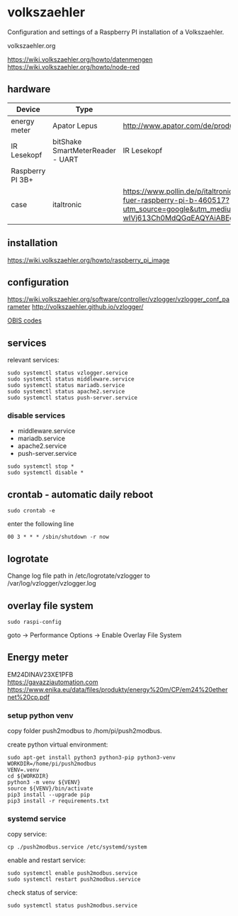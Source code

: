 # volkszaehler
Configuration  and settings of a Raspberry PI installation of a Volkszaehler.

volkszaehler.org   

https://wiki.volkszaehler.org/howto/datenmengen   
https://wiki.volkszaehler.org/howto/node-red   


## hardware

| Device           | Type                             | Link                                                                                                                                                                                                  |
|------------------|----------------------------------|-------------------------------------------------------------------------------------------------------------------------------------------------------------------------------------------------------|
| energy meter     | Apator Lepus                     | http://www.apator.com/de/produkte/strommessung/stromzaehler/neuheiten/lepus                                                                                                                           |
| IR Lesekopf      | bitShake SmartMeterReader - UART | IR Lesekopf                                                                                                                                                                                           ||
| Raspberry PI 3B+ |                                  |                                                                                                                                                                                                       |
| case             | italtronic                       | https://www.pollin.de/p/italtronic-hutschienengehaeuse-10-0012225-rmb-fuer-raspberry-pi-b-460517?utm_source=google&utm_medium=fshopping&gclid=EAIaIQobChMIpofNxumE-wIVj613Ch0MdQGqEAQYAiABEgJhRPD_BwE |

## installation
https://wiki.volkszaehler.org/howto/raspberry_pi_image  

## configuration
https://wiki.volkszaehler.org/software/controller/vzlogger/vzlogger_conf_parameter
http://volkszaehler.github.io/vzlogger/

[OBIS codes](https://www.promotic.eu/en/pmdoc/Subsystems/Comm/PmDrivers/IEC62056_OBIS.htm)


## services
relevant services:  
~~~
sudo systemctl status vzlogger.service
sudo systemctl status middleware.service
sudo systemctl status mariadb.service
sudo systemctl status apache2.service 
sudo systemctl status push-server.service 
~~~

### disable services
 - middleware.service
 - mariadb.service
 - apache2.service 
 - push-server.service 

~~~
sudo systemctl stop *
sudo systemctl disable *
~~~

## crontab - automatic daily reboot
~~~
sudo crontab -e
~~~

enter the following line 
~~~
00 3 * * * /sbin/shutdown -r now
~~~

## logrotate
Change log file path in /etc/logrotate/vzlogger to /var/log/vzlogger/vzlogger.log

## overlay file system
~~~
sudo raspi-config
~~~
goto -> Performance Options -> Enable Overlay File System



## Energy meter

EM24DINAV23XE1PFB    
https://gavazziautomation.com   
https://www.enika.eu/data/files/produkty/energy%20m/CP/em24%20ethernet%20cp.pdf   

### setup python venv

copy folder push2modbus to /hom/pi/push2modbus.

create python virtual environment:   
~~~commandline
sudo apt-get install python3 python3-pip python3-venv
WORKDIR=/home/pi/push2modbus
VENV=.venv
cd ${WORKDIR}
python3 -m venv ${VENV}
source ${VENV}/bin/activate
pip3 install --upgrade pip
pip3 install -r requirements.txt
~~~


### systemd service

copy service:    
~~~commandline
cp ./push2modbus.service /etc/systemd/system
~~~

enable and restart service:   
~~~commandline
sudo systemctl enable push2modbus.service
sudo systemctl restart push2modbus.service
~~~

check status of service:   
~~~commandline
sudo systemctl status push2modbus.service
~~~

